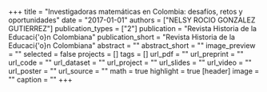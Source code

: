 +++
title = "Investigadoras matemáticas en Colombia: desafíos, retos y oportunidades"
date = "2017-01-01"
authors = ["NELSY ROCIO GONZALEZ GUTIERREZ"]
publication_types = ["2"]
publication = "Revista Historia de la Educaci{\'o}n Colombiana"
publication_short = "Revista Historia de la Educaci{\'o}n Colombiana"
abstract = ""
abstract_short = ""
image_preview = ""
selected = false
projects = []
tags = []
url_pdf = ""
url_preprint = ""
url_code = ""
url_dataset = ""
url_project = ""
url_slides = ""
url_video = ""
url_poster = ""
url_source = ""
math = true
highlight = true
[header]
image = ""
caption = ""
+++
